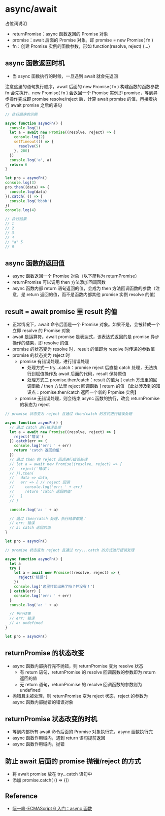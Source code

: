 # async/await

占位词说明
- returnPromise：async 函数返回的 Promise 对象
- promise：await 后面的 Promise 对象，即 promise = new Promise( fn )
- fn：创建 Promise 实例的函数参数，形如 function(resolve, reject) {...}

## async 函数返回时机
- 当 async 函数执行的时候，一旦遇到 await 就会先返回

注意这里的语句执行顺序，await 后面的 new Promise( fn ) 构建函数的函数参数 fn 会先执行，new Promise( fn ) 会返回一个 Promise 实例即 promise，等到异步操作完成即 promise resolve/reject 后，计算 await promise 的值，再接着执行 await promise 之后的语句


```js
// 执行顺序的示例

async function asyncFn() {
  console.log(1)
  let a = await new Promise((resolve, reject) => {
    console.log(2)
    setTimeout(() => {
      resolve(5)
    }, 200)
  })
  console.log('a', a)
  return 6
}

let pro = asyncFn()
console.log(3)
pro.then((data) => {
  console.log(data)
}).catch( () => {
  console.log('bbbb')
})
console.log(4)

// 执行结果
// 1
// 2
// 3
// 4
// "a" 5
// 6
```

## async 函数的返回值
- async 函数返回一个 Promise 对象（以下简称为 returnPromise）
- returnPromise 可以调用 then 方法添加回调函数
- async 函数内部 return 语句返回的值，会成为 then 方法回调函数的参数（注意，是 return 返回的值，而不是函数内部其他 promise 实例 resolve 的值）


## result = await promise 里 result 的值
- 正常情况下，await 命令后面是一个 Promise 对象。如果不是，会被转成一个立即 resolve 的 Promise 对象
- await 是运算符，await promise 是表达式，该表达式返回的是 promise 异步操作的结果，即 resolve 的值
- promise 的状态变为 resolve 时，result 的值即为 resolve 时传递的参数值
- promise 的状态变为 reject 时
    - promise 有错误处理，进行错误处理
        - 处理方式一 try...catch：promise reject 后直接 catch 处理，无法执行到赋值操作及 await 后面的代码，result 保持原值
        - 处理方式二 promise.then/catch：result 的值为 [ catch 方法里的回调函数 / then 方法里 reject 回调函数 ] return 的值
        【此处涉及到的知识点：promise.then/catch 返回一个新的 Prpmise 实例】
    - promise 无错误处理，则会结束 async 函数的执行，改变 returnPromise 的状态为 reject

```js
// promise 状态变为 reject 且通过 then/catch 的方式进行错误处理

async function asyncFn() {
  // 通过 catch 进行错误处理
  let a = await new Promise((resolve, reject) => {
    reject('错误')
  }).catch(err => {
    console.log('err: ' + err)
    return 'catch 返回的值'
  })
  // 通过 then 的 reject 回调进行错误处理
  // let a = await new Promise((resolve, reject) => {
  //   reject('错误')
  // }).then(
  //   data => data,
  //   err => { // reject 回调
  //     console.log('err: ' + err)
  //     return 'catch 返回的值'
  //   }
  // )

  console.log('a: ' + a)

  // 通过 then/catch 处理，执行结果都是：
  // err: 错误
  // a: catch 返回的值
}

let pro = asyncFn()
```


```js
// promise 状态变为 reject 且通过 try...catch 的方式进行错误处理

async function asyncFn() {
  let a
  try {
    let a = await new Promise((resolve, reject) => {
      reject('错误')
    })
    console.log('这里打印出来了吗？并没有！')
  } catch(err) {
    console.log('err: ' + err)
  }
  console.log('a: ' + a)

  // 执行结果
  // err: 错误
  // a: undefined
}

let pro = asyncFn()
```

## returnPromise 的状态改变
- async 函数内部执行完不抛错，则 returnPromise 变为 resolve 状态
    - 有 return 语句，returnPromise 的 resolve 回调函数的参数即为 return 返回的值
    - 无 return 语句，returnPromise 的 resolve 回调函数的参数则为 undefined
- 抛错且未被处理，则 returnPromise 变为 reject 状态，reject 的参数为 async 函数内部抛错的错误对象


## returnPromise 状态改变的时机
- 等到内部所有 await 命令后面的 Promise 对象执行完，async 函数执行完
- async 函数作用域内，遇到 return 语句提前返回
- async 函数作用域内，抛错


## 防止 await 后面的 promise 抛错/reject 的方式
- 将 await promise 放在 try...catch 语句中
- 添加 promise.catch( () => {})


## Reference
- [阮一峰-ECMAScript 6 入门：async 函数](http://es6.ruanyifeng.com/#docs/async)